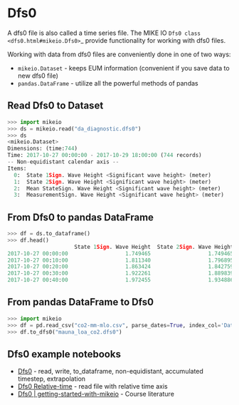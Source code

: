 # Dfs0

A dfs0 file is also called a time series file. The MIKE IO `Dfs0 class <dfs0.html#mikeio.Dfs0>`_ provide functionality for working with dfs0 files.  

Working with data from dfs0 files are conveniently done in one of two ways:

* `mikeio.Dataset` - keeps EUM information (convenient if you save data to new dfs0 file)
* `pandas.DataFrame` - utilize all the powerful methods of pandas


Read Dfs0 to Dataset
--------------------

```python
>>> import mikeio
>>> ds = mikeio.read("da_diagnostic.dfs0")
>>> ds
<mikeio.Dataset>
Dimensions: (time:744)
Time: 2017-10-27 00:00:00 - 2017-10-29 18:00:00 (744 records)
-- Non-equidistant calendar axis --
Items:
  0:  State 1Sign. Wave Height <Significant wave height> (meter)
  1:  State 2Sign. Wave Height <Significant wave height> (meter)
  2:  Mean StateSign. Wave Height <Significant wave height> (meter)
  3:  MeasurementSign. Wave Height <Significant wave height> (meter)
```

From Dfs0 to pandas DataFrame
-----------------------------

```python
>>> df = ds.to_dataframe()
>>> df.head()
                     State 1Sign. Wave Height  State 2Sign. Wave Height  Mean StateSign. Wave Height  MeasurementSign. Wave Height
2017-10-27 00:00:00                  1.749465                  1.749465                     1.749465                          1.72
2017-10-27 00:10:00                  1.811340                  1.796895                     1.807738                           NaN
2017-10-27 00:20:00                  1.863424                  1.842759                     1.853422                           NaN
2017-10-27 00:30:00                  1.922261                  1.889839                     1.897670                           NaN
2017-10-27 00:40:00                  1.972455                  1.934886                     1.935281                           NaN

```

From pandas DataFrame to Dfs0
-----------------------------

```python
>>> import mikeio
>>> df = pd.read_csv("co2-mm-mlo.csv", parse_dates=True, index_col='Date', na_values=-99.99)
>>> df.to_dfs0("mauna_loa_co2.dfs0")
```

Dfs0 example notebooks
----------------------
* [Dfs0](https://nbviewer.jupyter.org/github/DHI/mikeio/blob/main/notebooks/Dfs0%20-%20Timeseries.ipynb) - read, write, to_dataframe, non-equidistant, accumulated timestep, extrapolation
* [Dfs0 Relative-time](https://nbviewer.jupyter.org/github/DHI/mikeio/blob/main/notebooks/Dfs0%20-%20Relative%20time.ipynb) - read file with relative time axis
* [Dfs0 | getting-started-with-mikeio](https://dhi.github.io/getting-started-with-mikeio/dfs0.html) - Course literature



